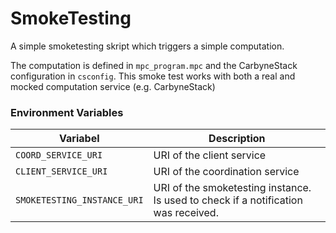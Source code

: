 # SmokeTesting

A simple smoketesting skript which triggers a simple computation.

The computation is defined in `mpc_program.mpc` and the CarbyneStack configuration in `csconfig`. 
This smoke test works with both a real and mocked computation service (e.g. CarbyneStack)

### Environment Variables
| Variabel                    | Description                                                                        |
|-----------------------------|------------------------------------------------------------------------------------|
| `COORD_SERVICE_URI`         | URI of the client service                                                          |
| `CLIENT_SERVICE_URI`        | URI of the coordination service                                                    |
| `SMOKETESTING_INSTANCE_URI` | URI of the smoketesting instance. Is used to check if a notification was received. |